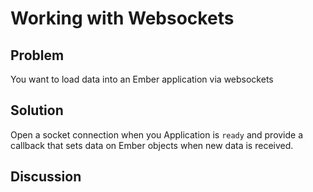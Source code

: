 # Working with Websockets

## Problem
You want to load data into an Ember application via websockets

## Solution
Open a socket connection when you Application is `ready` and provide a callback that sets data on Ember objects when new data is received. 

## Discussion
